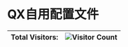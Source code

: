 # QX自用配置文件

|   Total Visitors:   |   ![Visitor Count](https://profile-counter.glitch.me/Yohann0617/count.svg)   |
| ---- | ---- |
